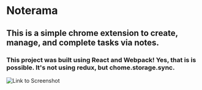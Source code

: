# Noterama
## This is a simple chrome extension to create, manage, and complete tasks via notes.

### This project was built using React and Webpack! Yes, that is is possible. It's not using redux, but chome.storage.sync.

![Link to Screenshot](https://github.com/GavinThomas1192/firstChromeExt/tree/master/src/assets/ss.jpg)